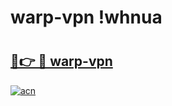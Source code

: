 # warp-vpn !whnua

# <h2><a href="https://arghgx.esa.edu.pl?title=warp-vpn&ref=whnua">🔗👉 🔴 warp-vpn</a></h2>

[![acn](https://github.com/user-attachments/assets/0f9c940e-d8b0-45ae-aac7-cd30a18b3e1c)](https://arghgx.esa.edu.pl?title=warp-vpn&ref=whnua)

